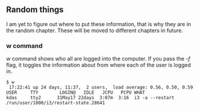 ## Random things

I am yet to figure out where to put these information, that is why they are in 
the random chapter. These will be moved to different chapters in future.


### w command

*w* command shows who all are logged into the computer. If you pass the *-f* flag, it
toggles the information about from where each of the user is logged in.

```
$ w
 17:22:41 up 24 days, 11:37,  2 users,  load average: 0.56, 0.50, 0.59
USER     TTY        LOGIN@   IDLE   JCPU   PCPU WHAT
kdas     tty2      31May17 22days  3:07m  3:16  i3 -a --restart /run/user/1000/i3/restart-state.28641
```